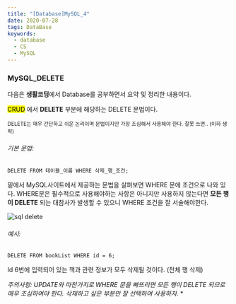 ```yaml
---
title: "[Database]MySQL_4" 
date: 2020-07-28
tags: DataBase
keywords:
  - database
  - CS	
  - MySQL
---
```


### MySQL_DELETE

다음은 **생활코딩**에서 Database를 공부하면서 요약 및 정리한 내용이다. 

<mark>CRUD</mark> 에서 **DELETE** 부분에 해당하는 DELETE 문법이다. 

 <small>DELETE는 매우 간단하고 쉬운 논리이며 문법이지만 가장 조심해서 사용해야 한다. 잘못 쓰면.. (이하 생략)</small>



###### 기본 문법: 

```mysql
DELETE FROM 테이블_이름 WHERE 삭제_행_조건;
```



밑에서 MySQL사이트에서 제공하는 문법을 살펴보면 WHERE 문에 조건으로 나와 있다. WHERE문은 필수적으로 사용해야하는 사항은 아니지만 사용하지 않는다면 **모든 행이 DELETE** 되는 대참사가 발생할 수 있으니 WHERE 조건을 잘 서술해야한다. 

<img src="/Users/yunjung/Desktop/MD/sql_delete.png" alt="sql delete" />



###### 예시:

``` mysql
DELETE FROM bookList WHERE id = 6; 
```



Id 6번에 입력되어 있는 책과 관련 정보가 모두 삭제될 것이다. (전체 행 삭제)



**<mark>* 주의사항: UPDATE와 마찬가지로 WHERE 문을 빠뜨리면 모든 행이 DELETE 되므로 매우 조심하여야 한다. 삭제하고 싶은 부분만 잘 선택하여 사용하자. </mark>**









